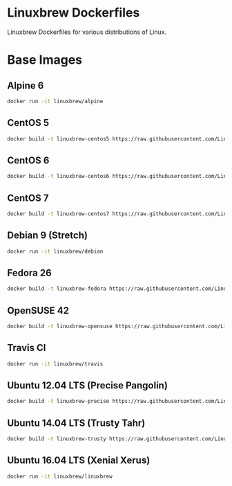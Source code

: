 # Linuxbrew Dockerfiles

Linuxbrew Dockerfiles for various distributions of Linux.

# Base Images

## Alpine 6
```sh
docker run -it linuxbrew/alpine
```

## CentOS 5
```sh
docker build -t linuxbrew-centos5 https://raw.githubusercontent.com/Linuxbrew/docker/master/centos5/
```

## CentOS 6
```sh
docker build -t linuxbrew-centos6 https://raw.githubusercontent.com/Linuxbrew/docker/master/centos6/
```

## CentOS 7
```sh
docker build -t linuxbrew-centos7 https://raw.githubusercontent.com/Linuxbrew/docker/master/centos7/
```

## Debian 9 (Stretch)
```sh
docker run -it linuxbrew/debian
```

## Fedora 26
```sh
docker build -t linuxbrew-fedora https://raw.githubusercontent.com/Linuxbrew/docker/master/fedora/
```

## OpenSUSE 42
```sh
docker build -t linuxbrew-opensuse https://raw.githubusercontent.com/Linuxbrew/docker/master/opensuse/
```

## Travis CI
```sh
docker run -it linuxbrew/travis
```

## Ubuntu 12.04 LTS (Precise Pangolin)
```sh
docker build -t linuxbrew-precise https://raw.githubusercontent.com/Linuxbrew/docker/master/precise/
```

## Ubuntu 14.04 LTS (Trusty Tahr)
```sh
docker build -t linuxbrew-trusty https://raw.githubusercontent.com/Linuxbrew/docker/master/trusty/
```

## Ubuntu 16.04 LTS (Xenial Xerus)
```sh
docker run -it linuxbrew/linuxbrew
```
